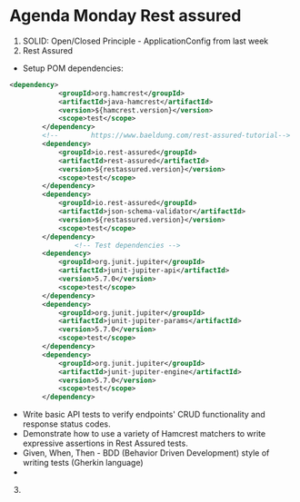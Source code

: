 # Agenda Monday Rest assured
1. SOLID: Open/Closed Principle - ApplicationConfig from last week
2. Rest Assured
  - Setup POM dependencies: 
```xml
<dependency>
            <groupId>org.hamcrest</groupId>
            <artifactId>java-hamcrest</artifactId>
            <version>${hamcrest.version}</version>
            <scope>test</scope>
        </dependency>
        <!--        https://www.baeldung.com/rest-assured-tutorial-->
        <dependency>
            <groupId>io.rest-assured</groupId>
            <artifactId>rest-assured</artifactId>
            <version>${restassured.version}</version>
            <scope>test</scope>
        </dependency>
        <dependency>
            <groupId>io.rest-assured</groupId>
            <artifactId>json-schema-validator</artifactId>
            <version>${restassured.version}</version>
            <scope>test</scope>
        </dependency>
                <!-- Test dependencies -->
        <dependency>
            <groupId>org.junit.jupiter</groupId>
            <artifactId>junit-jupiter-api</artifactId>
            <version>5.7.0</version>
            <scope>test</scope>
        </dependency>
        <dependency>
            <groupId>org.junit.jupiter</groupId>
            <artifactId>junit-jupiter-params</artifactId>
            <version>5.7.0</version>
            <scope>test</scope>
        </dependency>
        <dependency>
            <groupId>org.junit.jupiter</groupId>
            <artifactId>junit-jupiter-engine</artifactId>
            <version>5.7.0</version>
            <scope>test</scope>
        </dependency>

```
  - Write basic API tests to verify endpoints' CRUD functionality and response status codes.
  - Demonstrate how to use a variety of Hamcrest matchers to write expressive
  assertions in Rest Assured tests.
  - Given, When, Then - BDD (Behavior Driven Development) style of writing tests (Gherkin language)
  - 
3. 
